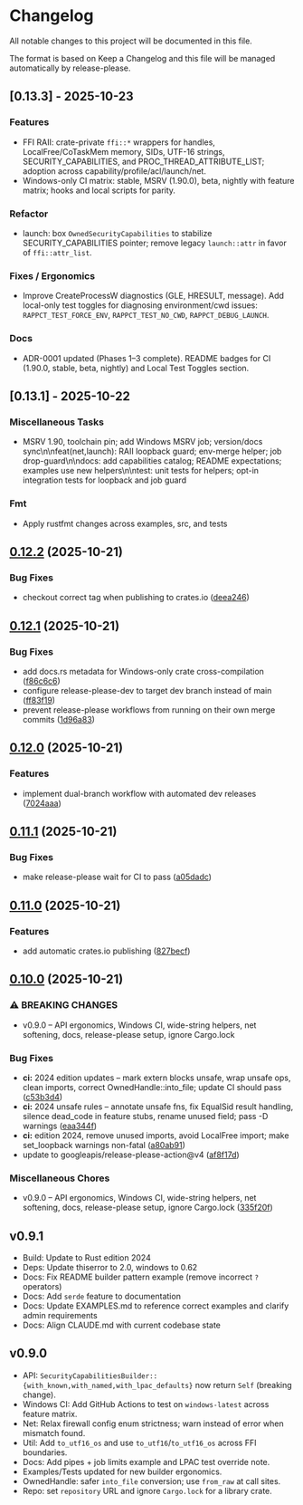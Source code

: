 # Changelog

All notable changes to this project will be documented in this file.

The format is based on Keep a Changelog and this file will be managed automatically by release-please.

## [0.13.3] - 2025-10-23

### Features

- FFI RAII: crate-private `ffi::*` wrappers for handles, LocalFree/CoTaskMem memory, SIDs, UTF-16 strings, SECURITY_CAPABILITIES, and PROC_THREAD_ATTRIBUTE_LIST; adoption across capability/profile/acl/launch/net.
- Windows-only CI matrix: stable, MSRV (1.90.0), beta, nightly with feature matrix; hooks and local scripts for parity.

### Refactor

- launch: box `OwnedSecurityCapabilities` to stabilize SECURITY_CAPABILITIES pointer; remove legacy `launch::attr` in favor of `ffi::attr_list`.

### Fixes / Ergonomics

- Improve CreateProcessW diagnostics (GLE, HRESULT, message). Add local-only test toggles for diagnosing environment/cwd issues: `RAPPCT_TEST_FORCE_ENV`, `RAPPCT_TEST_NO_CWD`, `RAPPCT_DEBUG_LAUNCH`.

### Docs

- ADR-0001 updated (Phases 1–3 complete). README badges for CI (1.90.0, stable, beta, nightly) and Local Test Toggles section.

## [0.13.1] - 2025-10-22

### Miscellaneous Tasks

- MSRV 1.90, toolchain pin; add Windows MSRV job; version/docs sync\n\nfeat(net,launch): RAII loopback guard; env-merge helper; job drop-guard\n\ndocs: add capabilities catalog; README expectations; examples use new helpers\n\ntest: unit tests for helpers; opt-in integration tests for loopback and job guard

### Fmt

- Apply rustfmt changes across examples, src, and tests



## [0.12.2](https://github.com/cpjet64/rappct/compare/rappct-v0.12.1...rappct-v0.12.2) (2025-10-21)


### Bug Fixes

* checkout correct tag when publishing to crates.io ([deea246](https://github.com/cpjet64/rappct/commit/deea24647491b2443c82e731d1cdc8eeb46fcd18))

## [0.12.1](https://github.com/cpjet64/rappct/compare/rappct-v0.12.0...rappct-v0.12.1) (2025-10-21)


### Bug Fixes

* add docs.rs metadata for Windows-only crate cross-compilation ([f86c6c6](https://github.com/cpjet64/rappct/commit/f86c6c6db56e04c146b98a65f90892e1bbe10acf))
* configure release-please-dev to target dev branch instead of main ([ff83f19](https://github.com/cpjet64/rappct/commit/ff83f19573dca442bebbd4d5efa2dd4d78714fef))
* prevent release-please workflows from running on their own merge commits ([1d96a83](https://github.com/cpjet64/rappct/commit/1d96a830318eeec729e000e1e32e107566e6f484))

## [0.12.0](https://github.com/cpjet64/rappct/compare/rappct-v0.11.1...rappct-v0.12.0) (2025-10-21)


### Features

* implement dual-branch workflow with automated dev releases ([7024aaa](https://github.com/cpjet64/rappct/commit/7024aaab227c9dc2fb242f7cc2da9751f1dc3755))

## [0.11.1](https://github.com/cpjet64/rappct/compare/rappct-v0.11.0...rappct-v0.11.1) (2025-10-21)


### Bug Fixes

* make release-please wait for CI to pass ([a05dadc](https://github.com/cpjet64/rappct/commit/a05dadc1aecdd7774f3053f0b1f1dc706d72da1c))

## [0.11.0](https://github.com/cpjet64/rappct/compare/rappct-v0.10.0...rappct-v0.11.0) (2025-10-21)


### Features

* add automatic crates.io publishing ([827becf](https://github.com/cpjet64/rappct/commit/827becf4b7aba7dacd300e6c3a7b10175509b21b))

## [0.10.0](https://github.com/cpjet64/rappct/compare/rappct-v0.9.0...rappct-v0.10.0) (2025-10-21)


### ⚠ BREAKING CHANGES

* v0.9.0 – API ergonomics, Windows CI, wide-string helpers, net softening, docs, release-please setup, ignore Cargo.lock

### Bug Fixes

* **ci:** 2024 edition updates – mark extern blocks unsafe, wrap unsafe ops, clean imports, correct OwnedHandle::into_file; update CI should pass ([c53b3d4](https://github.com/cpjet64/rappct/commit/c53b3d4a48a8b9018e9e06a6c24fadb161b503aa))
* **ci:** 2024 unsafe rules – annotate unsafe fns, fix EqualSid result handling, silence dead_code in feature stubs, rename unused field; pass -D warnings ([eaa344f](https://github.com/cpjet64/rappct/commit/eaa344f13e0eaf91b48836ee6b103e767a749ce2))
* **ci:** edition 2024, remove unused imports, avoid LocalFree import; make set_loopback warnings non-fatal ([a80ab91](https://github.com/cpjet64/rappct/commit/a80ab91436143d516a9983ae47b10cd7193365d1))
* update to googleapis/release-please-action@v4 ([af8f17d](https://github.com/cpjet64/rappct/commit/af8f17d379ef7b9413256b46abfaf0f062e9b9e7))


### Miscellaneous Chores

* v0.9.0 – API ergonomics, Windows CI, wide-string helpers, net softening, docs, release-please setup, ignore Cargo.lock ([335f20f](https://github.com/cpjet64/rappct/commit/335f20fad7b8ce9558006f0b0154338c4416afd2))

## v0.9.1

- Build: Update to Rust edition 2024
- Deps: Update thiserror to 2.0, windows to 0.62
- Docs: Fix README builder pattern example (remove incorrect `?` operators)
- Docs: Add `serde` feature to documentation
- Docs: Update EXAMPLES.md to reference correct examples and clarify admin requirements
- Docs: Align CLAUDE.md with current codebase state

## v0.9.0

- API: `SecurityCapabilitiesBuilder::{with_known,with_named,with_lpac_defaults}` now return `Self` (breaking change).
- Windows CI: Add GitHub Actions to test on `windows-latest` across feature matrix.
- Net: Relax firewall config enum strictness; warn instead of error when mismatch found.
- Util: Add `to_utf16_os` and use `to_utf16`/`to_utf16_os` across FFI boundaries.
- Docs: Add pipes + job limits example and LPAC test override note.
- Examples/Tests updated for new builder ergonomics.
- OwnedHandle: safer `into_file` conversion; use `from_raw` at call sites.
- Repo: set `repository` URL and ignore `Cargo.lock` for a library crate.

